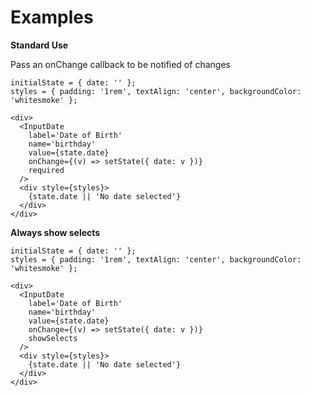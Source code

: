 # Examples

**Standard Use**

Pass an onChange callback to be notified of changes

```
initialState = { date: '' };
styles = { padding: '1rem', textAlign: 'center', backgroundColor: 'whitesmoke' };

<div>
  <InputDate
    label='Date of Birth'
    name='birthday'
    value={state.date}
    onChange={(v) => setState({ date: v })}
    required
  />
  <div style={styles}>
    {state.date || 'No date selected'}
  </div>
</div>
```

**Always show selects**

```
initialState = { date: '' };
styles = { padding: '1rem', textAlign: 'center', backgroundColor: 'whitesmoke' };

<div>
  <InputDate
    label='Date of Birth'
    name='birthday'
    value={state.date}
    onChange={(v) => setState({ date: v })}
    showSelects
  />
  <div style={styles}>
    {state.date || 'No date selected'}
  </div>
</div>
```

